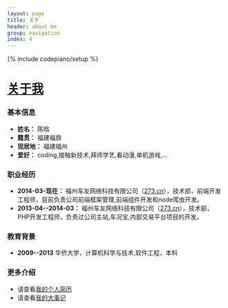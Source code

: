 ```yaml
---
layout: page
title: 关于
header: about me
group: navigation
index: 4
---
```

{% include codepiano/setup %}

# [关于我](http://likebamboo.github.io/other/2014/04/21/my_resume/)

### 基本信息
* **姓名：** 陈晗
* **籍贯：** 福建福鼎
* **现居地：** 福建福州
* **爱好：** coding,接触新技术,拜师学艺,看动漫,单机游戏,...

### 职业经历
* **2014-03-现在：** 福州车友网络科技有限公司（[273.cn](http://www.273.cn)），技术部，前端开发工程师，目前负责公司前端框架管理,前端组件开发和node爬虫开发。
* **2013-04--2014-03：** 福州车友网络科技有限公司（[273.cn](http://www.273.cn)），技术部，PHP开发工程师，负责过公司主站,车况宝,内部交易平台项目的开发。

### 教育背景
* **2009--2013** 华侨大学，计算机科学与技术,软件工程，本科

### 更多介绍
* 请查看[我的个人简历](http://kandamashiro.github.io/other/2014/04/21/my_resume/)
* 请查看[我的大事记](http://kandamashiro.github.io/my-progress)
